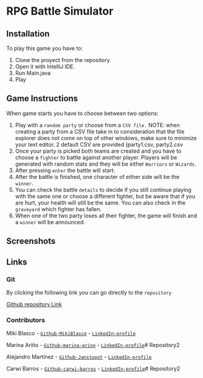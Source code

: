 # RPG Battle Simulator

## Installation

To play this game you have to:
1. Clone the proyect from the repository.
2. Open it with IntelliJ IDE.
3. Run Main.java
4. Play
   <br>

## Game Instructions

When game starts you have to choose between two options:

1. Play with a `random party` or choose from a `CSV file.` 
NOTE: when creating a party from a CSV file take in to consideration that the file explorer does not come on top of other windows, make sure to minimize your text editor. 2 default CSV are provided (party1.csv, party2.csv 
2. Once your party is picked both teams are created and you have to choose a `fighter` to battle against another player. Players will be generated with random stats and they will be either `Warriors` or `Wizards`.
3. After pressing `enter` the battle will start.
4. After the battle is finished, one character of either side will be the `winner`.
5. You can check the battle `details` to decide if you still continue playing with the same one or choose a different fighter, but be aware that if you are hurt, your health will still be the same. You can also check in the `graveyard` which fighter has fallen.
6. When one of the two party loses all their fighter, the game will finish and a `winner` will be announced.
   <br>

## Screenshots



## Links


### Git

By clicking the following link you can go directly to the `repository`

[Github repository Link](https://github.com/theJavers/Repository2)


### Contributors


Miki Blasco - [`Github-MikiBlasco`](https://github.com/MikiBlasco) - [`LinkedIn-profile`](https://www.linkedin.com/in/miki-blasco/)

Marina Ariño - [`Github-marina-arino`](https://github.com/marina-arino) - [`LinkedIn-profile`](https://www.linkedin.com/in/carwi-barrios)# Repository2

Alejandro Martínez - [`Github-Janstopot`](https://github.com/Janstopot) - [`LinkedIn-profile`](https://www.linkedin.com/in/alejandro-martinez-rodriguez/)

Carwi Barros - [`Github-carwi-barros`](https://github.com/carwi-barros) - [`LinkedIn-profile`](https://www.linkedin.com/in/carwi-barrios)# Repository2
